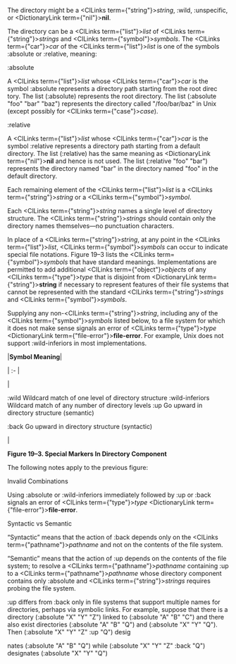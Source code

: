 The directory might be a <ClLinks  term={"string"}><i>string</i></ClLinks>, :wild, :unspecific, or <DictionaryLink  term={"nil"}><b>nil</b></DictionaryLink>. 



The directory can be a <ClLinks  term={"list"}><i>list</i></ClLinks> of <ClLinks  term={"string"}><i>strings</i></ClLinks> and <ClLinks  term={"symbol"}><i>symbols</i></ClLinks>. The <ClLinks  term={"car"}><i>car</i></ClLinks> of the <ClLinks  term={"list"}><i>list</i></ClLinks> is one of the symbols :absolute or :relative, meaning: 



:absolute 



A <ClLinks  term={"list"}><i>list</i></ClLinks> whose <ClLinks  term={"car"}><i>car</i></ClLinks> is the symbol :absolute represents a directory path starting from the root direc tory. The list (:absolute) represents the root directory. The list (:absolute "foo" "bar" "baz") represents the directory called "/foo/bar/baz" in Unix (except possibly for <ClLinks  term={"case"}><i>case</i></ClLinks>). 



:relative 



A <ClLinks  term={"list"}><i>list</i></ClLinks> whose <ClLinks  term={"car"}><i>car</i></ClLinks> is the symbol :relative represents a directory path starting from a default directory. The list (:relative) has the same meaning as <DictionaryLink  term={"nil"}><b>nil</b></DictionaryLink> and hence is not used. The list (:relative "foo" "bar") represents the directory named "bar" in the directory named "foo" in the default directory. 



Each remaining element of the <ClLinks  term={"list"}><i>list</i></ClLinks> is a <ClLinks  term={"string"}><i>string</i></ClLinks> or a <ClLinks  term={"symbol"}><i>symbol</i></ClLinks>. 







 



 



Each <ClLinks  term={"string"}><i>string</i></ClLinks> names a single level of directory structure. The <ClLinks  term={"string"}><i>strings</i></ClLinks> should contain only the directory names themselves—no punctuation characters. 



In place of a <ClLinks  term={"string"}><i>string</i></ClLinks>, at any point in the <ClLinks  term={"list"}><i>list</i></ClLinks>, <ClLinks  term={"symbol"}><i>symbols</i></ClLinks> can occur to indicate special file notations. Figure 19–3 lists the <ClLinks  term={"symbol"}><i>symbols</i></ClLinks> that have standard meanings. Implementations are permitted to add additional <ClLinks  term={"object"}><i>objects</i></ClLinks> of any <ClLinks  term={"type"}><i>type</i></ClLinks> that is disjoint from <DictionaryLink  term={"string"}><b>string</b></DictionaryLink> if necessary to represent features of their file systems that cannot be represented with the standard <ClLinks  term={"string"}><i>strings</i></ClLinks> and <ClLinks  term={"symbol"}><i>symbols</i></ClLinks>. 



Supplying any non-<ClLinks  term={"string"}><i>string</i></ClLinks>, including any of the <ClLinks  term={"symbol"}><i>symbols</i></ClLinks> listed below, to a file system for which it does not make sense signals an error of <ClLinks  term={"type"}><i>type</i></ClLinks> <DictionaryLink  term={"file-error"}><b>file-error</b></DictionaryLink>. For example, Unix does not support :wild-inferiors in most implementations. 



|**Symbol Meaning**|

| :- |

|<p>:wild Wildcard match of one level of directory structure :wild-inferiors Wildcard match of any number of directory levels :up Go upward in directory structure (semantic) </p><p>:back Go upward in directory structure (syntactic)</p>|





**Figure 19–3. Special Markers In Directory Component** 



The following notes apply to the previous figure: 



Invalid Combinations 



Using :absolute or :wild-inferiors immediately followed by :up or :back signals an error of <ClLinks  term={"type"}><i>type</i></ClLinks> <DictionaryLink  term={"file-error"}><b>file-error</b></DictionaryLink>. 



Syntactic vs Semantic 



“Syntactic” means that the action of :back depends only on the <ClLinks  term={"pathname"}><i>pathname</i></ClLinks> and not on the contents of the file system. 



“Semantic” means that the action of :up depends on the contents of the file system; to resolve a <ClLinks  term={"pathname"}><i>pathname</i></ClLinks> containing :up to a <ClLinks  term={"pathname"}><i>pathname</i></ClLinks> whose directory component contains only :absolute and <ClLinks  term={"string"}><i>strings</i></ClLinks> requires probing the file system. 



:up differs from :back only in file systems that support multiple names for directories, perhaps via symbolic links. For example, suppose that there is a directory (:absolute "X" "Y" "Z") linked to (:absolute "A" "B" "C") and there also exist directories (:absolute "A" "B" "Q") and (:absolute "X" "Y" "Q"). Then (:absolute "X" "Y" "Z" :up "Q") desig 



nates (:absolute "A" "B" "Q") while (:absolute "X" "Y" "Z" :back "Q") designates (:absolute "X" "Y" "Q") 







 



 



